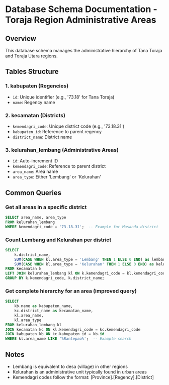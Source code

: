 # Database Schema Documentation - Toraja Region Administrative Areas

## Overview
This database schema manages the administrative hierarchy of Tana Toraja and Toraja Utara regions.

## Tables Structure

### 1. kabupaten (Regencies)
- `id`: Unique identifier (e.g., '73.18' for Tana Toraja)
- `name`: Regency name

### 2. kecamatan (Districts)
- `kemendagri_code`: Unique district code (e.g., '73.18.31')
- `kabupaten_id`: Reference to parent regency
- `district_name`: District name

### 3. kelurahan_lembang (Administrative Areas)
- `id`: Auto-increment ID
- `kemendagri_code`: Reference to parent district
- `area_name`: Area name
- `area_type`: Either 'Lembang' or 'Kelurahan'

## Common Queries

### Get all areas in a specific district
```sql
SELECT area_name, area_type 
FROM kelurahan_lembang 
WHERE kemendagri_code = '73.18.31';  -- Example for Masanda district
```

### Count Lembang and Kelurahan per district
```sql
SELECT 
    k.district_name,
    SUM(CASE WHEN kl.area_type = 'Lembang' THEN 1 ELSE 0 END) as lembang_count,
    SUM(CASE WHEN kl.area_type = 'Kelurahan' THEN 1 ELSE 0 END) as kelurahan_count
FROM kecamatan k
LEFT JOIN kelurahan_lembang kl ON k.kemendagri_code = kl.kemendagri_code
GROUP BY k.kemendagri_code, k.district_name;
```

### Get complete hierarchy for an area (improved query)
```sql
SELECT 
    kb.name as kabupaten_name,
    kc.district_name as kecamatan_name,
    kl.area_name,
    kl.area_type
FROM kelurahan_lembang kl
JOIN kecamatan kc ON kl.kemendagri_code = kc.kemendagri_code
JOIN kabupaten kb ON kc.kabupaten_id = kb.id
WHERE kl.area_name LIKE '%Rantepao%';  -- Example search
```

## Notes
- Lembang is equivalent to desa (village) in other regions
- Kelurahan is an administrative unit typically found in urban areas
- Kemendagri codes follow the format: [Province].[Regency].[District]
